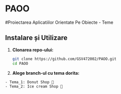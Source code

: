 # PAOO
#Proiectarea Aplicatiilor Orientate Pe Obiecte - Teme

## Instalare și Utilizare

1. **Clonarea repo-ului:**
   ```bash
   git clone https://github.com/GSV472002/PAOO.git
   cd PAOO
   ```
2. **Alege branch-ul cu tema dorita:**
```bash
- Tema_1: Donut Shop 🍩
- Tema_2: Ice cream Shop 🍦 
```
